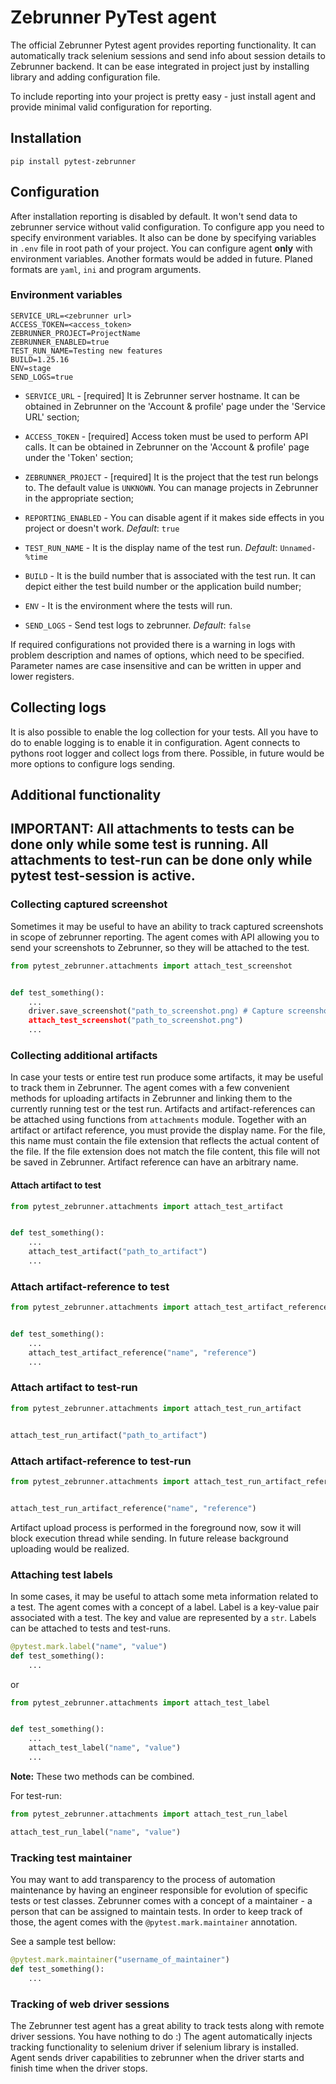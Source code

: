 # Zebrunner PyTest agent


The official Zebrunner Pytest agent provides reporting functionality. It can automatically track selenium sessions
and send info about session details to Zebrunner backend. It can be ease integrated in project just by installing library
and adding configuration file.

To include reporting into your project is pretty easy - just install agent and provide minimal valid configuration for reporting.


## Installation

    pip install pytest-zebrunner

## Configuration
After installation reporting is disabled by default. It won't send data to zebrunner service without valid configuration.
To configure app you need to specify environment variables. It also can be done by specifying variables in `.env` file in root path of your project.
You can configure agent **only** with environment variables. Another formats would be added in future.
Planed formats are `yaml`, `ini` and program arguments.

<!-- groups:start -->
### Environment variables
```dosini
SERVICE_URL=<zebrunner url>
ACCESS_TOKEN=<access_token>
ZEBRUNNER_PROJECT=ProjectName
ZEBRUNNER_ENABLED=true
TEST_RUN_NAME=Testing new features
BUILD=1.25.16
ENV=stage
SEND_LOGS=true
```

- `SERVICE_URL` - [required] It is Zebrunner server hostname. It can be obtained in Zebrunner on the 'Account & profile' page under the 'Service URL' section;

- `ACCESS_TOKEN` - [required] Access token must be used to perform API calls. It can be obtained in Zebrunner on the 'Account & profile' page under the 'Token' section;

- `ZEBRUNNER_PROJECT` - [required] It is the project that the test run belongs to. The default value is `UNKNOWN`. You can manage projects in Zebrunner in the appropriate section;

- `REPORTING_ENABLED` - You can disable agent if it makes side effects in you project or doesn't work. *Default*: `true`

- `TEST_RUN_NAME` - It is the display name of the test run. *Default*: `Unnamed-%time`

- `BUILD` -  It is the build number that is associated with the test run. It can depict either the test build number or the application build number;

- `ENV` - It is the environment where the tests will run.

- `SEND_LOGS` - Send test logs to zebrunner. *Default*: `false`
<!-- groups:end -->

If required configurations not provided there is a warning in logs with problem description and names of options,
which need to be specified. Parameter names are case insensitive and can be written in upper and lower registers.

## Collecting logs
It is also possible to enable the log collection for your tests.  All you have to do to enable logging is to enable it in configuration.
Agent connects to pythons root logger and collect logs from there. Possible, in future would be more options to configure logs sending.


## Additional functionality

**IMPORTANT**: All attachments to tests can be done only while some test is running.
All attachments to test-run can be done only while pytest test-session is active.
---------------------------

### Collecting captured screenshot
Sometimes it may be useful to have an ability to track captured screenshots in scope of zebrunner reporting. The agent comes
with API allowing you to send your screenshots to Zebrunner, so they will be attached to the test.

```python
from pytest_zebrunner.attachments import attach_test_screenshot


def test_something():
    ...
    driver.save_screenshot("path_to_screenshot.png) # Capture screenshot with selenium driver
    attach_test_screenshot("path_to_screenshot.png")
    ...
```

### Collecting additional artifacts
In case your tests or entire test run produce some artifacts, it may be useful to track them in Zebrunner.
The agent comes with a few convenient methods for uploading artifacts in Zebrunner and linking them to the currently running test or the test run.
Artifacts and artifact-references can be attached using functions from `attachments` module. Together with an artifact
or artifact reference, you must provide the display name. For the file, this name must contain the file extension that
reflects the actual content of the file. If the file extension does not match the file content, this file will not be
saved in Zebrunner. Artifact reference can have an arbitrary name.

#### Attach artifact to test
```python
from pytest_zebrunner.attachments import attach_test_artifact


def test_something():
    ...
    attach_test_artifact("path_to_artifact")
    ...
```

### Attach artifact-reference to test
```python
from pytest_zebrunner.attachments import attach_test_artifact_reference


def test_something():
    ...
    attach_test_artifact_reference("name", "reference")
    ...
```

### Attach artifact to test-run
```python
from pytest_zebrunner.attachments import attach_test_run_artifact


attach_test_run_artifact("path_to_artifact")
```

### Attach artifact-reference to test-run
```python
from pytest_zebrunner.attachments import attach_test_run_artifact_reference


attach_test_run_artifact_reference("name", "reference")
```

Artifact upload process is performed in the foreground now, sow it will block execution thread while sending.
In future release background uploading would be realized.


### Attaching test labels
In some cases, it may be useful to attach some meta information related to a test. The agent comes with a concept of a label.
Label is a key-value pair associated with a test. The key and value are represented by a `str`. Labels can be attached to
tests and test-runs.

```python
@pytest.mark.label("name", "value")
def test_something():
    ...
```
or
```python
from pytest_zebrunner.attachments import attach_test_label


def test_something():
    ...
    attach_test_label("name", "value")
    ...
```
**Note:** These two methods can be combined.

For test-run:
```python
from pytest_zebrunner.attachments import attach_test_run_label

attach_test_run_label("name", "value")
```


### Tracking test maintainer
You may want to add transparency to the process of automation maintenance by having an engineer responsible for
evolution of specific tests or test classes. Zebrunner comes with a concept of a maintainer - a person that can be
assigned to maintain tests. In order to keep track of those, the agent comes with the `@pytest.mark.maintainer` annotation.

See a sample test bellow:

```python
@pytest.mark.maintainer("username_of_maintainer")
def test_something():
    ...
```

### Tracking of web driver sessions
The Zebrunner test agent has a great ability to track tests along with remote driver sessions. You have nothing to do :)
The agent automatically injects tracking functionality to selenium driver if selenium library is installed. Agent sends
driver capabilities to zebrunner when the driver starts and finish time when the driver stops.
